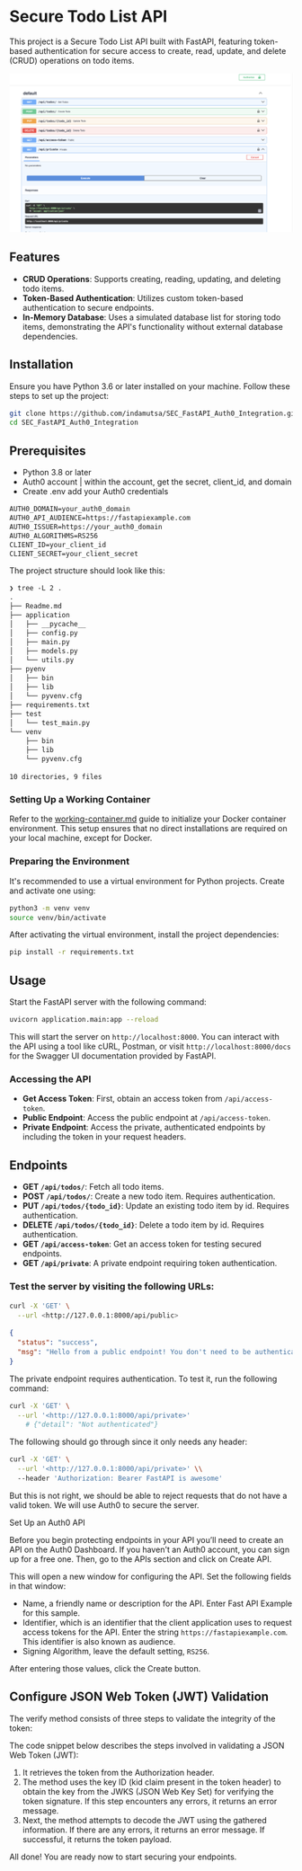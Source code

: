 # Secure Todo List API

This project is a Secure Todo List API built with FastAPI, featuring token-based authentication for secure access to create, read, update, and delete (CRUD) operations on todo items.

![alt text](image.png)

## Features

- **CRUD Operations**: Supports creating, reading, updating, and deleting todo items.
- **Token-Based Authentication**: Utilizes custom token-based authentication to secure endpoints.
- **In-Memory Database**: Uses a simulated database list for storing todo items, demonstrating the API's functionality without external database dependencies.

## Installation

Ensure you have Python 3.6 or later installed on your machine. Follow these steps to set up the project:

```bash
git clone https://github.com/indamutsa/SEC_FastAPI_Auth0_Integration.git
cd SEC_FastAPI_Auth0_Integration
```

## Prerequisites

- Python 3.8 or later
- Auth0 account | within the account, get the secret, client_id, and domain
- Create .env add your Auth0 credentials

```plaintext
AUTH0_DOMAIN=your_auth0_domain
AUTH0_API_AUDIENCE=https://fastapiexample.com
AUTH0_ISSUER=https://your_auth0_domain
AUTH0_ALGORITHMS=RS256
CLIENT_ID=your_client_id
CLIENT_SECRET=your_client_secret
```

The project structure should look like this:

```plaintext
❯ tree -L 2 .
.
├── Readme.md
├── application
│   ├── __pycache__
│   ├── config.py
│   ├── main.py
│   ├── models.py
│   └── utils.py
├── pyenv
│   ├── bin
│   ├── lib
│   └── pyvenv.cfg
├── requirements.txt
├── test
│   └── test_main.py
└── venv
    ├── bin
    ├── lib
    └── pyvenv.cfg

10 directories, 9 files
```

### Setting Up a Working Container

Refer to the [working-container.md](../working-container.md) guide to initialize your Docker container environment. This setup ensures that no direct installations are required on your local machine, except for Docker.

### Preparing the Environment

It's recommended to use a virtual environment for Python projects. Create and activate one using:

```bash
python3 -m venv venv
source venv/bin/activate
```

After activating the virtual environment, install the project dependencies:

```bash
pip install -r requirements.txt
```

## Usage

Start the FastAPI server with the following command:

```sh
uvicorn application.main:app --reload
```

This will start the server on `http://localhost:8000`. You can interact with the API using a tool like cURL, Postman, or visit `http://localhost:8000/docs` for the Swagger UI documentation provided by FastAPI.

### Accessing the API

- **Get Access Token**: First, obtain an access token from `/api/access-token`.
- **Public Endpoint**: Access the public endpoint at `/api/access-token`.
- **Private Endpoint**: Access the private, authenticated endpoints by including the token in your request headers.

## Endpoints

- **GET `/api/todos/`**: Fetch all todo items.
- **POST `/api/todos/`**: Create a new todo item. Requires authentication.
- **PUT `/api/todos/{todo_id}`**: Update an existing todo item by id. Requires authentication.
- **DELETE `/api/todos/{todo_id}`**: Delete a todo item by id. Requires authentication.
- **GET `/api/access-token`**: Get an access token for testing secured endpoints.
- **GET `/api/private`**: A private endpoint requiring token authentication.

### Test the server by visiting the following URLs:

```sh
curl -X 'GET' \
  --url <http://127.0.0.1:8000/api/public>
```

```json
{
  "status": "success",
  "msg": "Hello from a public endpoint! You don't need to be authenticated to see this."
}
```

The private endpoint requires authentication. To test it, run the following command:

```sh
curl -X 'GET' \
  --url '<http://127.0.0.1:8000/api/private>'
    # {"detail": "Not authenticated"}
```

The following should go through since it only needs any header:

```sh
curl -X 'GET' \
  --url '<http://127.0.0.1:8000/api/private>' \\
  --header 'Authorization: Bearer FastAPI is awesome'
```

But this is not right, we should be able to reject requests that do not have a valid token. We will use Auth0 to secure the server.

Set Up an Auth0 API

Before you begin protecting endpoints in your API you’ll need to create an API on the Auth0 Dashboard. If you haven't an Auth0 account, you can sign up for a free one. Then, go to the APIs section and click on Create API.

This will open a new window for configuring the API. Set the following fields in that window:

- Name, a friendly name or description for the API. Enter Fast API Example for this sample.
- Identifier, which is an identifier that the client application uses to request access tokens for the API. Enter the string `https://fastapiexample.com`. This identifier is also known as audience.
- Signing Algorithm, leave the default setting, `RS256`.

After entering those values, click the Create button.

## Configure JSON Web Token (JWT) Validation

The verify method consists of three steps to validate the integrity of the token:

The code snippet below describes the steps involved in validating a JSON Web Token (JWT):

1. It retrieves the token from the Authorization header.
2. The method uses the key ID (kid claim present in the token header) to obtain the key from the JWKS (JSON Web Key Set) for verifying the token signature. If this step encounters any errors, it returns an error message.
3. Next, the method attempts to decode the JWT using the gathered information. If there are any errors, it returns an error message. If successful, it returns the token payload.

All done! You are ready now to start securing your endpoints.

